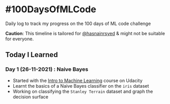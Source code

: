 # #100DaysOfMLCode

Daily log to track my progress on the 100 days of ML code challenge

**Caution**: This timeline is tailored for [@hasnainrsyed](https://github.com/hasnainrsyed) & might not be suitable for everyone.

## Today I Learned

### Day 1 (26-11-2021) : Naive Bayes
- Started with the [Intro to Machine Learning](https://www.udacity.com/course/intro-to-machine-learning--ud120)  course on Udacity
- Learnt the basics of a Naive Bayes classifier on the `iris` dataset
- Working on classifying the `Stanley Terrain` dataset and graph the decision surface
